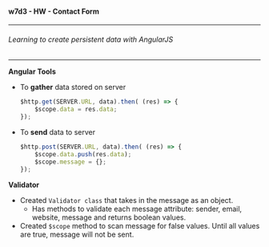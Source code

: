 #### w7d3 - HW - Contact Form
---
###### Learning to create persistent data with AngularJS
---

**Angular Tools**

* To __gather__ data stored on server
    ```javascript
    $http.get(SERVER.URL, data).then( (res) => {
        $scope.data = res.data;
    });
    ```
* To __send__ data to server
    ```javaScript
    $http.post(SERVER.URL, data).then( (res) => {
        $scope.data.push(res.data);
        $scope.message = {};
    });
    ```

**Validator**

* Created `Validator class` that takes in the message as an object.
    *  Has methods to validate each message attribute: sender, email, website, message and returns boolean values.
* Created `$scope` method to scan message for false values.  Until all values are true, message will not be sent.